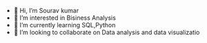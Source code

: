 - 👋 Hi, I’m Sourav kumar
- 👀 I’m interested in Bisiness Analysis
- 🌱 I’m currently learning SQL,Python
- 💞️ I’m looking to collaborate on Data analysis and data visualizatio
<!---
Souravkumar0007/Souravkumar0007 is a ✨ special ✨ repository because its `README.md` (this file) appears on your GitHub profile.
You can click the Preview link to take a look at your changes.
--->
